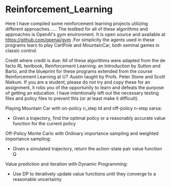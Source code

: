 # Reinforcement_Learning


Here I have compiled some reinforcement learning projects utilizing different approaches......
The testbed for all of these algorithms and approaches is OpenAI's gym environment. It is open source and available at https://github.com/openai/gym .For simplicity the agents used in these programs learn to play CartPole and MountainCar, both seminal games in classic control.


Credit where credit is due: All of these algorithms were adapted from the de facto RL textbook, Reinforcement Learning: an Introduction by Sutton and Barto, and the blueprint for these programs extended from the course Reinforcement Learning at UT Austin taught by Profs. Peter Stone and Scott Niekum. If you are a student, please do not try and copy these for an assignment, it robs you of the opportunity to learn and defeats the purpose of getting an education. I have intentionally left out the necessary testing files and policy files to prevent this (or at least make it difficult).


Playing Mountain Car with on-policy n_step td and off-policy n-step sarsa:
* Given a trajectory, find the optimal policy or a reasonably accurate value function for the current policy

Off-Policy Monte Carlo with Ordinary importance sampling and weighted importance sampling:
* Given a simulated trajectory, return the action-state pair value function Q

Value prediction and iteration with Dynamic Programming:
* Use DP to iteratively update value functions until they converge to a reasonable uncertainty
